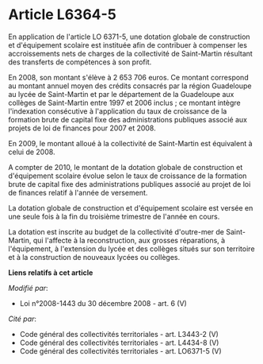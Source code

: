 # Article L6364-5

En application de l'article LO 6371-5, une dotation globale de construction et d'équipement scolaire est instituée afin de
contribuer à compenser les accroissements nets de charges de la collectivité de Saint-Martin résultant des transferts de
compétences à son profit. 

En 2008, son montant s'élève à 2 653 706 euros. Ce montant correspond au montant annuel moyen des crédits consacrés par la
région Guadeloupe au lycée de Saint-Martin et par le département de la Guadeloupe aux collèges de Saint-Martin entre 1997 et
2006 inclus ; ce montant intègre l'indexation consécutive à l'application du taux de croissance de la formation brute de
capital fixe des administrations publiques associé aux projets de loi de finances pour 2007 et 2008.  

En 2009, le montant alloué à la collectivité de Saint-Martin est équivalent à celui de 2008. 

A compter de 2010, le montant de la dotation globale de construction et d'équipement scolaire évolue selon le taux de
croissance de la formation brute de capital fixe des administrations publiques associé au projet de loi de finances relatif à
l'année de versement. 

La dotation globale de construction et d'équipement scolaire est versée en une seule fois à la fin du troisième trimestre de
l'année en cours. 

La dotation est inscrite au budget de la collectivité d'outre-mer de Saint-Martin, qui l'affecte à la reconstruction, aux
grosses réparations, à l'équipement, à l'extension du lycée et des collèges situés sur son territoire et à la construction de
nouveaux lycées ou collèges.

**Liens relatifs à cet article**

_Modifié par_:

  - Loi n°2008-1443 du 30 décembre 2008 - art. 6 (V)

_Cité par_:

  - Code général des collectivités territoriales - art. L3443-2 (V)
  - Code général des collectivités territoriales - art. L4434-8 (V)
  - Code général des collectivités territoriales - art. LO6371-5 (V)

